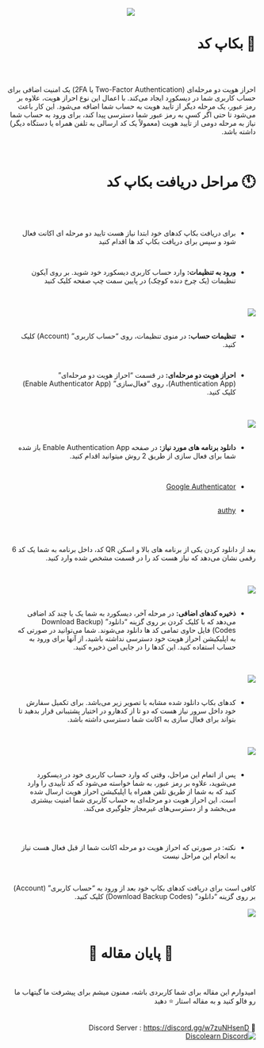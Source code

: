 <div dir="auto">

<p align="center">
  <img src="https://i8.ae/kkDGi" />
  
</p>


# 📃 بکاپ کد
<br>
<br>

احراز هویت دو مرحله‌ای (Two-Factor Authentication یا 2FA) یک امنیت اضافی برای حساب کاربری شما در دیسکورد ایجاد می‌کند. با اعمال این نوع احراز هویت، علاوه بر رمز عبور، یک مرحله دیگر از تأیید هویت به حساب شما اضافه می‌شود. این کار باعث می‌شود تا حتی اگر کسی به رمز عبور شما دسترسی پیدا کند، برای ورود به حساب شما نیاز به مرحله دومی از تأیید هویت (معمولاً یک کد ارسالی به تلفن همراه یا دستگاه دیگر) داشته باشد.
<br>
<br>
<br>


# 🕚 مراحل دریافت بکاپ کد
<br>
<br>


* برای دریافت بکاپ کد‌های خود ابتدا نیاز هست تایید دو مرحله ای اکانت فعال شود و سپس برای دریافت بکاپ کد ها اقدام کنید
  
<br>

* **ورود به تنظیمات:** وارد حساب کاربری دیسکورد خود شوید. بر روی آیکون تنظیمات (یک چرخ دنده کوچک) در پایین سمت چپ صفحه کلیک کنید


  
  

<br>
<br>
<img src="https://i8.ae/wiOkZ" />
<br>
<br>



* **تنظیمات حساب:** در منوی تنظیمات، روی “حساب کاربری” (Account) کلیک کنید.
<br>

* **احراز هویت دو مرحله‌ای:** در قسمت “احراز هویت دو مرحله‌ای” (Authentication App)، روی “فعال‌سازی” (Enable Authenticator App) کلیک کنید.
<br>
<br>
<img src="https://i8.ae/kmURD" />
<br>
<br>


* **دانلود برنامه های مورد نیاز:** در صفحه Enable Authentication App باز شده شما برای فعال سازی از طریق 2 روش میتوانید اقدام کنید.
<br>

* [Google Authenticator](https://play.google.com/store/apps/details?id=com.google.android.apps.authenticator2&hl=en_US)
  <br>
  <br>
* [authy](https://authy.com/features/setup/)

  <br>
  <br>


بعد از دانلود کردن یکی از برنامه های بالا و اسکن QR کد، داخل برنامه به شما یک کد 6 رقمی نشان می‌دهد که نیاز هست کد را در قسمت مشخص شده وارد کنید.


<br>
<br>
<img src="https://i8.ae/fXriz" />
<br>
<br>


* **ذخیره کدهای اضافی:** در مرحله آخر، دیسکورد به شما یک یا چند کد اضافی می‌دهد که با کلیک کردن بر روی گزینه “دانلود” (Download Backup Codes) فایل حاوی تمامی کد ها دانلود می‌شوند. شما می‌توانید در صورتی که به اپلیکیشن احراز هویت خود دسترسی نداشته باشید، از آنها برای ورود به حساب استفاده کنید. این کدها را در جایی امن ذخیره کنید.


<br>
<br>
<img src="https://i8.ae/oeLGl" />
<br>
<br>


* کدهای بکاپ دانلود شده مشابه با تصویر زیر می‌باشد. برای تکمیل سفارش خود داخل سرور نیاز هست که دو تا از کدهارو در اختیار پشتیبانی قرار بدهید تا بتواند برای فعال سازی به اکانت شما دسترسی داشته باشد.


<br>
<br>
<img src="https://i8.ae/Iaqcg" />
<br>
<br>

* پس از اتمام این مراحل، وقتی که وارد حساب کاربری خود در دیسکورد می‌شوید، علاوه بر رمز عبور، به شما خواسته می‌شود که کد تأییدی را وارد کنید که به شما از طریق تلفن همراه یا اپلیکیشن احراز هویت ارسال شده است. این احراز هویت دو مرحله‌ای به حساب کاربری شما امنیت بیشتری می‌بخشد و از دسترسی‌های غیرمجاز جلوگیری می‌کند.


<br>
<br>


 * نکته: در صورتی که احراز هویت دو مرحله اکانت شما از قبل فعال هست نیاز به انجام این مراحل نیست
<br>
<br>
کافی است برای دریافت کدهای بکاپ خود بعد از ورود به “حساب کاربری” (Account) بر روی گزینه “دانلود” (Download Backup Codes) کلیک کنید.



<br>
<br>
<img src="https://i8.ae/xccOe" />
<br>
<br>





<div align="center">

# 🌵 پایان مقاله 🌵
</div>

<br>
<br>
امیدوارم این مقاله برای شما کاربردی باشه، ممنون میشم برای پیشرفت ما گیتهاب ما رو فالو کنید و به مقاله استار ⭐ دهید
<br>
<br>


🌱 Discord Server : https://discord.gg/w7zuNHsenD <br>
[![Discolearn Discord](https://badgen.net/discord/members/w7zuNHsenD)](https://discord.gg/ydtUCYUnKU)


</div>
